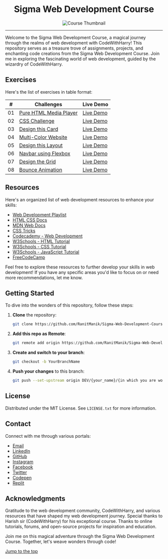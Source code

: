 
<div align="center">
  <h1>Sigma Web Development Course</h1>
  <img src="https://img.youtube.com/vi/tVzUXW6siu0/maxresdefault.jpg" alt="Course Thumbnail">
</div>

---

Welcome to the Sigma Web Development Course, a magical journey through the realms of web development with CodeWithHarry! This repository serves as a treasure trove of assignments, projects, and enchanting code creations from the Sigma Web Development Course. Join me in exploring the fascinating world of web development, guided by the wizardry of CodeWithHarry.

## Exercises

Here's the list of exercises in table format:

| #  | Challenges                                                                             | Live Demo                                                                                                                              |
|:--:|----------------------------------------------------------------------------------------|----------------------------------------------------------------------------------------------------------------------------------------|
| 01 | [Pure HTML Media Player](Exercise%201%20-%20Pure%20HTML%20Media%20Player)                                | [Live Demo](https://ranitmanik.github.io/sigma-Web-Development-Course/Exercise%201%20-%20Pure%20HTML%20Media%20Player/index.html)              |
| 02 | [CSS Challenge](Exercise%202%20-%20CSS%20Challenge)                | [Live Demo](https://ranitmanik.github.io/sigma-Web-Development-Course/Exercise%202%20-%20CSS%20Challenge/index.html)      |
| 03 | [Design this Card](Exercise%203%20-%20Design%20this%20Card)      | [Live Demo](https://ranitmanik.github.io/sigma-Web-Development-Course/Exercise%203%20-%20Design%20this%20Card/index.html) |
| 04 | [Multi-Color Website](Exercise%204%20-%20Multi%20Color%20Website)              | [Live Demo](https://ranitmanik.github.io/sigma-Web-Development-Course/Exercise%204%20-%20Multi%20Color%20Website/)     |
| 05 | [Design this Layout](Exercise%205%20-%20Design%20this%20Layout)                            | [Live Demo](https://ranitmanik.github.io/sigma-Web-Development-Course/Exercise%205%20-%20Design%20this%20Layout/)          |
| 06 | [Navbar using Flexbox](Exercise%206%20-%20Navbar%20using%20Flexbox)                    | [Live Demo](https://ranitmanik.github.io/sigma-Web-Development-Course/Exercise%206%20-%20Navbar%20using%20Flexbox/)        |
| 07 | [Design the Grid](Exercise%207%20-%20Design%20the%20Grid) | [Live Demo](https://ranitmanik.github.io/sigma-Web-Development-Course/Exercise%207%20-%20Design%20the%20Grid/)   |
| 08 | [Bounce Animation](Exercise%208%20-%20Bounce%20Animation) | [Live Demo](https://ranitmanik.github.io/sigma-Web-Development-Course/Exercise%208%20-%20Bounce%20Animation/)   |


## Resources
Here's an organized list of web development resources to enhance your skills:

- [Web Development Playlist](https://youtube.com/playlist?list=PLu0W_9lII9agK8pojo23OHiNz3Jm6VQCH)
- [HTML CSS Docs](https://ranitmanik.github.io/HTML-CSS-Docs/Writerside/website-files/getting-started.html)
- [MDN Web Docs](https://developer.mozilla.org/en-US/docs/Web/)
- [CSS Tricks](https://css-tricks.com/)
- [Codecademy - Web Development](https://www.codecademy.com/learn/introduction-to-web-development)
- [W3Schools - HTML Tutorial](https://www.w3schools.com/html/)
- [W3Schools - CSS Tutorial](https://www.w3schools.com/css/)
- [W3Schools - JavaScript Tutorial](https://www.w3schools.com/js/)
- [FreeCodeCamp](https://www.freecodecamp.org/)

Feel free to explore these resources to further develop your skills in web development! If you have any specific areas you'd like to focus on or need more recommendations, let me know.

## Getting Started

To dive into the wonders of this repository, follow these steps:

1. **Clone** the repository:

   ```bash
   git clone https://github.com/RanitManik/Sigma-Web-Development-Course.git
   ```

2. **Add this repo as Remote**:

   ```bash
   git remote add origin https://github.com/RanitManik/Sigma-Web-Development-Course.git
   ```

3. **Create and switch to your branch**:

   ```bash
   git checkout -b YourBranchName
   ```

4. **Push your changes** to this branch:

   ```bash
   git push --set-upstream origin DEV/{your_name}/{in which you are working on}
   ```

## License

Distributed under the MIT License. See `LICENSE.txt` for more information.

## Contact

Connect with me through various portals:

- [Email](mailto:ranitmanik.dev@gmail.com)
- [LinkedIn](https://www.linkedin.com/in/ranit-manik/)
- [GitHub](https://github.com/RanitManik)
- [Instagram](https://www.instagram.com/ranit_manik_/)
- [Facebook](https://www.facebook.com/RanitKumarManik/)
- [Twitter](https://twitter.com/RANIT_MANIK)
- [Codepen](https://codepen.io/RANIT-MANIK)
- [Replit](https://replit.com/@ranit-manik)

## Acknowledgments

Gratitude to the web development community, CodeWithHarry, and various resources that have shaped my web development journey. Special thanks to Harish sir (CodeWithHarry) for his exceptional course. Thanks to online tutorials, forums, and open-source projects for inspiration and education.

Join me on this magical adventure through the Sigma Web Development Course. Together, let's weave wonders through code!


[Jump to the top](#readme-top)
